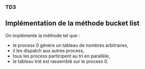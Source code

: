 ### TD3
## Implémentation de la méthode bucket list

On implémente la méthode tel que : 
- le process 0 génère un tableau de nombres arbitraires,
- il les dispatch aux autres process,
- tous les process participent au tri en parallèle,
- le tableau trié est rassemblé sur le process 0.
